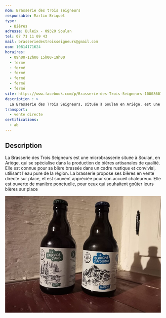 ```yaml
---
nom: Brasserie des trois seigneurs
responsable: Martin Briquet
type: 
  - Bières
adresse: Buleix - 09320 Soulan
tel: 07 71 11 09 43
mail: brasseriedestroisseigneurs@gmail.com
osm: 10814171624
horaires:
  - 09h00-12h00 15h00-19h00
  - fermé
  - fermé
  - fermé
  - fermé
  - fermé
  - fermé
site: https://www.facebook.com/p/Brasserie-des-Trois-Seigneurs-100086017626425/
description : >
  La Brasserie des Trois Seigneurs, située à Soulan en Ariège, est une microbrasserie artisanale connue pour ses bières de qualité et son accueil chaleureux. Les bières sont produites dans un cadre rustique avec de l'eau pure de la région, et disponibles en vente directe sur place.
transport:
  - vente directe
certifications:
  - ab
---
```


## Description

La Brasserie des Trois Seigneurs est une microbrasserie située à Soulan, en Ariège, qui se spécialise dans la production de bières artisanales de qualité. Elle est connue pour sa bière brassée dans un cadre rustique et convivial, utilisant l'eau pure de la région. La brasserie propose ses bières en vente directe sur place, et est souvent appréciée pour son accueil chaleureux. Elle est ouverte de manière ponctuelle, pour ceux qui souhaitent goûter leurs bières sur place

![Brasserie des 3 seigneurs](./media/brasserie-des-3-seigneurs.jpg)
